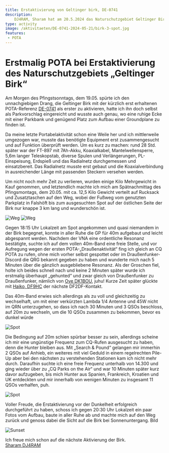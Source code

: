 ```yaml
---
title: Erstaktivierung von Geltinger birk, DE-0741
description:
    DJ4RAM, Sharam hat am 20.5.2024 das Naturschutzgebiet Geltinger Birk, DE-741 erstaktiviert.
type: activity
image: /aktivitaeten/DE-0741-2024-05-21/birk-3-spot.jpg
features:
 - POTA
---
```


# Erstmalig POTA bei Erstaktivierung des Naturschutzgebiets „Geltinger Birk“

Am Morgen des Pfingstsonntags, dem 19.05. spürte ich den unnachgiebigen Drang, die Geltinger Birk mit der kürzlich erst erhaltenen POTA-Referenz [DE-0741](https://pota.app/#/park/DE-0741) als erster zu aktivieren, hatte ich ihn doch selbst als Parkvorschlag eingereicht und wusste auch genau, wo eine ruhige Ecke mit einer Parkbank und genügend Platz zum Aufbau einer Groundplane zu finden ist.

Da meine letzte Portabelaktivität schon eine Weile her und ich mittlerweile umgezogen war, musste das benötigte Equipment erst zusammengesucht und auf Funktion überprüft werden. Um es kurz zu machen: rund 28 Std. später war der FT-897 mit 7Ah-Akku, Koaxialkabel, Mantelwellensperre, 5,6m langer Teleskopstab, diverse Spulen und Verlängerungen, PL-Einspeisung, Erdspieß und das Radialnetz durchgemessen und einsatzbereit. Das Radialnetz musste erst gebaut und die Koaxialverbindung in ausreichender Länge mit passenden Steckern versehen werden.

Um nicht noch mehr Zeit zu verlieren, wurden einige Kilo Mehrgewicht in Kauf genommen, und letztendlich machte ich mich am Spätnachmittag des Pfingsmontags, dem 20.05. mit ca. 12,5 Kilo Gewicht verteilt auf Rucksack und Zusatztaschen auf den Weg, wobei der Fußweg vom genutzten Parkplatz in Falshöft bis zum ausgesuchten Spot auf der östlichen Seite der Birk nur knappe 3 km lang und wunderschön ist.

![Weg](/aktivitaeten/DE-0741-2024-05-21/birk-0-weg.jpg)
![Weg](/aktivitaeten/DE-0741-2024-05-21/birk-1-weg.jpg)

Gegen 18:15 Uhr Lokalzeit am Spot angekommen und quasi niemandem in der Birk begegnet, konnte in aller Ruhe die GP für 40m aufgebaut und leicht abgespannt werden. Nachdem der VNA eine ordentliche Resonanz bestätigte, suchte ich auf dem vollen 40m-Band eine freie Stelle, und vor Aufregung wegen der ersten POTA-„Draußenaktivität“ fing ich gleich an CQ POTA zu rufen, ohne mich vorher selbst gespottet oder im Draußenfunker-Discord die QRG bekannt gegeben zu haben und wunderte mich nach 5 Minuten über die gänzlich ausgebliebene Resonanz. Als der Groschen fiel, holte ich beides schnell nach und keine 2 Minuten später wurde ich erstmalig überhaupt „gehunted“ und zwar gleich von Draußenfunker zu Draußenfunker, nämlich von [Ove DK1BOU](https://www.qrz.com/db/DK1BOU), juhu! Kurze Zeit später glückte mit [Haiko, DF9HC](https://www.qrz.com/db/DF9HC) der nächste DF2DF-Kontakt.

Das 40m-Band erwies sich allerdings als zu voll und gleichzeitig zu wechselhaft, um mit einer verkürzten Lambda 1/4 Antenne und 45W nicht im QRN unterzugehen, so dass ich nach 30 Minuten und 3 QSOs beschloss, auf 20m zu wechseln, um die 10 QSOs zusammen zu bekommen, bevor es dunkel würde

![Spot](/aktivitaeten/DE-0741-2024-05-21/birk-2-spot.jpg)

Die Bedingung auf 20m schien spürbar besser zu sein, allerdings scheine ich mir eine ungünstige Frequenz zum CQ-Rufen ausgesucht zu haben, denn die Hunter bleiben aus. Mit „Search & Pound“ gelangen mir immerhin 2 QSOs auf Anhieb, ein weiteres mit viel Geduld in einem regelrechten Pile-Up aber bei den nächsten zu verstehenden Stationen kam ich nicht mehr durch. Daraufhin suchte ich eine freie Frequenz unterhalb von 14.300 und ging wieder über zu „CQ Parks on the Air“ und war 10 Minuten später kurz davor aufzugeben, bis mich Hunter aus Spanien, Frankreich, Kroatien und UK entdeckten und mir innerhalb von wenigen Minuten zu insgesamt 11 QSOs verhalfen, puh.

![Spot](/aktivitaeten/DE-0741-2024-05-21/birk-3-spot.jpg)

Voller Freude, die Erstaktivierung vor der Dunkelheit erfolgreich durchgeführt zu haben, schoss ich gegen 20:30 Uhr Lokalzeit ein paar Fotos vom Aufbau, baute in aller Ruhe ab und machte mich auf den Weg zurück und genoss dabei die Sicht auf die Birk bei Sonnenuntergang.
Bild

![Sunset](/aktivitaeten/DE-0741-2024-05-21/birk-4-sunset.jpg)

Ich freue mich schon auf die nächste Aktivierung der Birk.  
[Sharam DJ4RAM](https://www.qrz.com/db/DJ4RAM)
